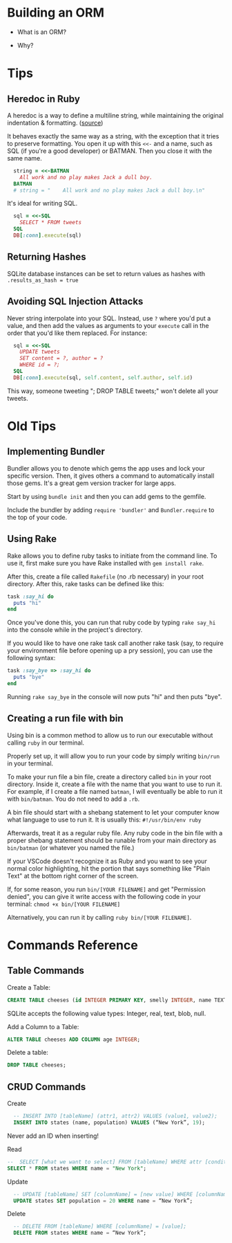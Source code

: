 # Building an ORM

- What is an ORM?

- Why?

# Tips

## Heredoc in Ruby
A heredoc is a way to define a multiline string, while maintaining the original indentation & formatting. ([source](https://www.rubyguides.com/2018/11/ruby-heredoc/))

It behaves exactly the same way as a string, with the exception that it tries to preserve formatting. You open it up with this `<<-` and a name, such as SQL (if you're a good developer) or BATMAN. Then you close it with the same name.

```ruby
  string = <<-BATMAN
    All work and no play makes Jack a dull boy.
  BATMAN
  # string = "    All work and no play makes Jack a dull boy.\n"
```

It's ideal for writing SQL.

```ruby
  sql = <<-SQL
    SELECT * FROM tweets
  SQL
  DB[:conn].execute(sql)
```

## Returning Hashes
SQLite database instances can be set to return values as hashes with
`.results_as_hash = true`

## Avoiding SQL Injection Attacks

Never string interpolate into your SQL. Instead, use `?` where you'd put a value, and then add the values as arguments to your `execute` call in the order that you'd like them replaced. For instance:

```ruby
  sql = <<-SQL
    UPDATE tweets
    SET content = ?, author = ?
    WHERE id = ?;
  SQL
  DB[:conn].execute(sql, self.content, self.author, self.id)
```

This way, someone tweeting "; DROP TABLE tweets;" won't delete all your tweets.

# Old Tips

## Implementing Bundler

Bundler allows you to denote which gems the app uses and lock your specific version. Then, it gives others a command to automatically install those gems. It's a great gem version tracker for large apps.

Start by using `bundle init` and then you can add gems to the gemfile.

Include the bundler by adding `require 'bundler'` and `Bundler.require` to the top of your code.

## Using Rake

Rake allows you to define ruby tasks to initiate from the command line. To use it, first make sure you have Rake installed with `gem install rake`.

After this, create a file called `Rakefile` (no .rb necessary) in your root directory. After this, rake tasks can be defined like this:

```ruby
task :say_hi do
  puts "hi"
end
```

Once you've done this, you can run that ruby code by typing `rake say_hi` into the console while in the project's directory.

If you would like to have one rake task call another rake task (say, to require your environment file before opening up a pry session), you can use the following syntax:

```ruby
task :say_bye => :say_hi do
  puts "bye"
end
```

Running `rake say_bye` in the console will now puts "hi" and then puts "bye".

## Creating a run file with bin

Using bin is a common method to allow us to run our executable without calling `ruby` in our terminal.

Properly set up, it will allow you to run your code by simply writing `bin/run` in your terminal.

To make your run file a bin file, create a directory called `bin` in your root directory. Inside it, create a file with the name that you want to use to run it. For example, if I create a file named `batman`, I will eventually be able to run it with `bin/batman`. You do not need to add a `.rb`.

A bin file should start with a shebang statement to let your computer know what language to use to run it. It is usually this: `#!/usr/bin/env ruby`

Afterwards, treat it as a regular ruby file. Any ruby code in the bin file with a proper shebang statement should be runable from your main directory as `bin/batman` (or whatever you named the file.)

If your VSCode doesn't recognize it as Ruby and you want to see your normal color highlighting, hit the portion that says something like "Plain Text" at the bottom right corner of the screen.

If, for some reason, you run `bin/[YOUR FILENAME]` and get "Permission denied", you can give it write access with the following code in your terminal:
```chmod +x bin/[YOUR FILENAME]```

Alternatively, you can run it by calling `ruby bin/[YOUR FILENAME]`.

# Commands Reference

## Table Commands

Create a Table:
```SQL
CREATE TABLE cheeses (id INTEGER PRIMARY KEY, smelly INTEGER, name TEXT);
```

SQLite accepts the following value types: Integer, real, text, blob, null.

Add a Column to a Table:
```SQL
ALTER TABLE cheeses ADD COLUMN age INTEGER;
```

Delete a table:

```SQL
DROP TABLE cheeses;
```

## CRUD Commands

Create
  ```SQL
    -- INSERT INTO [tableName] (attr1, attr2) VALUES (value1, value2);
    INSERT INTO states (name, population) VALUES (“New York”, 19);
  ```
Never add an ID when inserting!

Read
  ```SQL
  --  SELECT [what we want to select] FROM [tableName] WHERE attr [conditional] "attr_value";
  SELECT * FROM states WHERE name = "New York";
 ```
Update
```SQL
  -- UPDATE [tableName] SET [columnName] = [new value] WHERE [columnName] = [value];
  UPDATE states SET population = 20 WHERE name = “New York”;
```
Delete
```SQL
  -- DELETE FROM [tableName] WHERE [columnName] = [value];
  DELETE FROM states WHERE name = “New York”;
```
